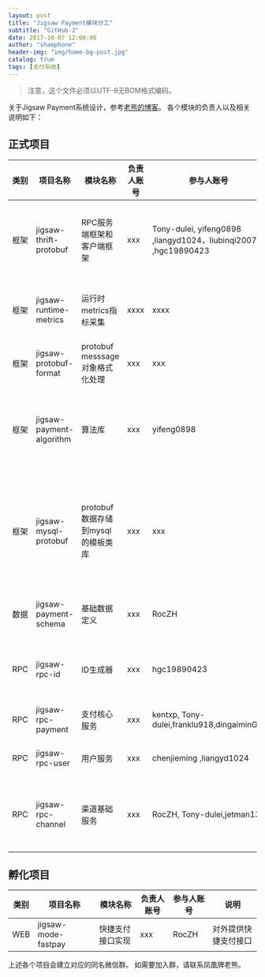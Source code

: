 ```yaml
---
layout: post 
title: "Jigsaw Payment模块分工"  
subtitle: "GitHub-2"  
date: 2017-10-07 12:00:00  
author: "shamphone"  
header-img: "img/home-bg-post.jpg"  
catalog: true  
tags: [支付系统]  
---
```


> 注意，这个文件必须以UTF-8无BOM格式编码。 

关于Jigsaw Payment系统设计，参考[老熊的博客](http://blog.lixf.cn)。
各个模块的负责人以及相关说明如下：

## 正式项目

类别| 项目名称 | 模块名称 | 负责人账号 | 参与人账号 | 说明
----|-----| -------- | ------ | ---------|------
框架| jigsaw-thrift-protobuf | RPC服务端框架和客户端框架| xxx | Tony-dulei, yifeng0898 ,liangyd1024，liubinqi2007 ,hgc19890423| 使用Apache Thrift和Google Protobuf的RPC框架
框架| jigsaw-runtime-metrics | 运行时 metrics指标采集 | xxxx | xxxx | 支持metrics指标采集的annotation的实现
框架| jigsaw-protobuf-format | protobuf messsage 对象格式化处理 | xxx | xxx|  protobuf messsage 对象格式化处理
框架|jigsaw-payment-algorithm | 算法库| xxx | yifeng0898| 支付系统中使用的基础算法，包括安全、加密等算法的实现。 
框架| jigsaw-mysql-protobuf | protobuf数据存储到mysql的模板类库| xxx | xxx| 支持将protobuf格式的数据，通过option标记来实现O/R映射，存储到MySQL中。 
数据|jigsaw-payment-schema | 基础数据定义| xxx| RocZH| 使用protobuf来定义的基础数据
RPC | jigsaw-rpc-id | ID生成器| xxx | hgc19890423| 支持生成订单、账户等的ID的RPC服务。 
RPC | jigsaw-rpc-payment | 支付核心服务 | xxx | kentxp, Tony-dulei,franklu918,dingaiminGIT| 支持各个支付操作的服务。 
RPC | jigsaw-rpc-user | 用户服务| xxx | chenjieming ,liangyd1024| 获取用户信息的基础服务。
RPC | jigsaw-rpc-channel | 渠道基础服务 | xxx | RocZH, Tony-dulei,jetman13 | 渠道基础服务，包括渠道注册、信息读取等基础操作。 

 
## 孵化项目

类别| 项目名称 | 模块名称 | 负责人账号 | 参与人账号 | 说明
----|-----| -------- | ------ | ---------|------
WEB | jigsaw-mode-fastpay | 快捷支付接口实现| xxx | RocZH | 对外提供快捷支付接口

上述各个项目会建立对应的同名微信群。 如需要加入群，请联系凤凰牌老熊。